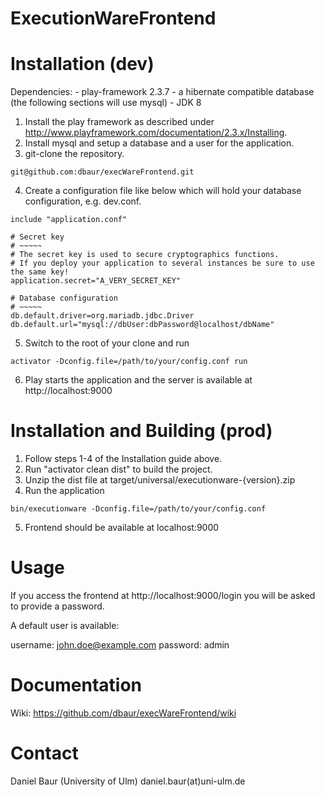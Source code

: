 ExecutionWareFrontend
=====================================

Installation (dev)
=====================================

Dependencies:
	- play-framework 2.3.7
	- a hibernate compatible database (the following sections will use mysql)
	- JDK 8
	
1. Install the play framework as described under http://www.playframework.com/documentation/2.3.x/Installing.
2. Install mysql and setup a database and a user for the application.
3. git-clone the repository.
```
git@github.com:dbaur/execWareFrontend.git
```
4. Create a configuration file like below which will hold your database configuration, e.g. dev.conf.
```
include "application.conf"

# Secret key
# ~~~~~
# The secret key is used to secure cryptographics functions.
# If you deploy your application to several instances be sure to use the same key!
application.secret="A_VERY_SECRET_KEY"

# Database configuration
# ~~~~~
db.default.driver=org.mariadb.jdbc.Driver
db.default.url="mysql://dbUser:dbPassword@localhost/dbName"
```
5. Switch to the root of your clone and run
```
activator -Dconfig.file=/path/to/your/config.conf run
```
6. Play starts the application and the server is available at http://localhost:9000

Installation and Building (prod)
=====================================

1. Follow steps 1-4 of the Installation guide above.
2. Run "activator clean dist" to build the project.
3. Unzip the dist file at target/universal/executionware-{version}.zip
4. Run the application
```
bin/executionware -Dconfig.file=/path/to/your/config.conf
```
5. Frontend should be available at localhost:9000

Usage
=====================================

If you access the frontend at http://localhost:9000/login you will be asked to provide a password.

A default user is available:

username: john.doe@example.com
password: admin

Documentation
=====================================

Wiki: https://github.com/dbaur/execWareFrontend/wiki

Contact
=====================================

Daniel Baur (University of Ulm)
daniel.baur(at)uni-ulm.de


	
	
